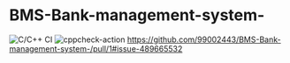 # BMS-Bank-management-system-
![C/C++ CI](https://github.com/99002443/BMS-Bank-management-system-/workflows/C/C++%20CI/badge.svg)
![cppcheck-action](https://github.com/99002443/BMS-Bank-management-system-/workflows/cppcheck-action/badge.svg)
https://github.com/99002443/BMS-Bank-management-system-/pull/1#issue-489665532
